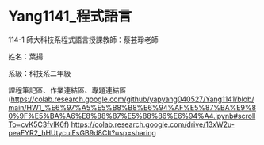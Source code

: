 # Yang1141_程式語言
114-1 師大科技系程式語言授課教師：蔡芸琤老師

姓名：葉揚

系級：科技系二年級

課程筆記區、作業連結區、專題連結區
(https://colab.research.google.com/github/yapyang040527/Yang1141/blob/main/HW1_%E6%97%A5%E5%B8%B8%E6%94%AF%E5%87%BA%E9%80%9F%E5%BA%A6%E8%88%87%E5%88%86%E6%94%A4.ipynb#scrollTo=cvK5C3fvlK6f)
https://colab.research.google.com/drive/13xW2u-peaFYR2_hHUtycuiEsGB9d8CIt?usp=sharing
